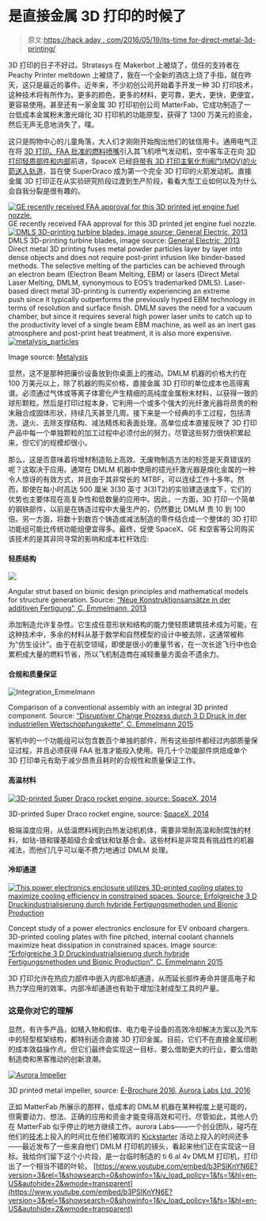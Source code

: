 # 是直接金属 3D 打印的时候了

> 原文:[https://hack aday . com/2016/05/19/its-time for-direct-metal-3d-printing/](https://hackaday.com/2016/05/19/its-time-for-direct-metal-3d-printing/)

3D 打印的日子不好过。Stratasys 在 Makerbot 上被烧了，信任的支持者在 Peachy Printer meltdown 上被烧了，我在一个全新的酒店上烧了手指，就在昨天，这只是最近的事件。近年来，不少初创公司开始着手开发一种 3D 打印技术，这种技术将有所作为。更多的颜色，更多的材料，更可靠，更大，更快，更便宜，更容易使用。甚至还有一家金属 3D 打印初创公司 MatterFab，它成功制造了一台低成本金属粉末激光熔化 3D 打印机的功能原型，获得了 1300 万美元的资金，然后无声无息地消失了，噗。

这只是购物中心的儿童角落，大人们才刚刚开始掏出他们的钛信用卡。通用电气正在将 [3D 打印、FAA 批准的燃料喷嘴](http://www.geglobalresearch.com/innovation/3d-printing-creates-new-parts-aircraft-engines)引入其飞机喷气发动机，空中客车正在向 [3D 打印轻质部件和内部](http://www.airbus.com/newsevents/news-events-single/detail/innovative-3d-printing-solutions-are-taking-shape-within-airbus/)前进，SpaceX 已经[将带有 3D 打印主氧化剂阀门(MOV)的火箭送入轨道](http://www.spacex.com/news/2014/07/31/spacex-launches-3d-printed-part-space-creates-printed-engine-chamber-crewed)，旨在使 SuperDraco 成为第一个完全 3D 打印的火箭发动机。直接金属 3D 打印正在从实验研究阶段过渡到生产阶段，看看大型工业如何以及为什么会自我分裂是很有趣的。

 [![GE recently received FAA approval for this 3D printed jet engine fuel nozzle.](../Images/1fa17e91e7e10f4d4eb70bcae626b085.png "tumblr_inline_nmtag9spfU1qzgziy_540")](https://hackaday.com/2016/05/19/its-time-for-direct-metal-3d-printing/tumblr_inline_nmtag9spfu1qzgziy_540/) GE recently received FAA approval for this 3D printed jet engine fuel nozzle. [![DMLS 3D-printing turbine blades, image source: General Electric, 2013](../Images/e1aa641196980089dea74047e6b19c4d.png "DMLS_GE")](https://hackaday.com/2016/05/19/its-time-for-direct-metal-3d-printing/dmls_ge/) DMLS 3D-printing turbine blades, image source: [General Electric, 2013](https://www.youtube.com/watch?v=l0SXlkrmzyw)
Direct metal 3D printing fuses metal powder particles layer by layer into dense objects and does not require post-print infusion like binder-based methods. The selective melting of the particles can be achieved through an electron beam (Electron Beam Melting, EBM) or lasers (Direct Metal Laser Melting, DMLM, synonymous to EOS’s trademarked DMLS). Laser-based direct metal 3D-printing is currently experiencing an extreme push since it typically outperforms the previously hyped EBM technology in terms of resolution and surface finish. DMLM saves the need for a vacuum chamber, but since it requires several high power laser units to catch up to the productivity level of a single beam EBM machine, as well as an inert gas atmosphere and post-print heat treatment, it is also more expensive.[![metalysis_particles](../Images/162fbf7ca8110313851afa42b609d3e9.png)](https://hackaday.com/wp-content/uploads/2016/05/metalysis_particles.png)

Image source: [Metalysis](http://metalysis.com/3d-metal-printing)

显然，这不是那种把廉价设备放到你桌面上的推动。DMLM 机器的价格大约在 100 万美元以上，除了机器的购买价格，直接金属 3D 打印的单位成本也高得离谱。必须通过气体或等离子体雾化产生精细的高纯度金属粉末材料，以获得一致的球形颗粒。然后是打印过程本身，它利用一个或多个强大的光纤激光器将昂贵的粉末融合成固体形状，持续几天甚至几周。接下来是一个经典的手工过程，包括清洗、退火、去除支撑结构、减法精炼和表面处理。高单位成本直接反映了 3D 打印产品中每一个单独颗粒的加工过程中必须付出的努力，尽管这些努力很快积累起来，但它们的规模却很小。

那么，这是否意味着将增材制造贴上高效、无废物制造方法的标签是天真错误的呢？这取决于应用。通常在 DMLM 机器中使用的镱光纤激光器是熔化金属的一种令人惊讶的有效方式，并且由于其非常长的 MTBF，可以连续工作十多年。然而，即使在每小时高达 500 厘米 3(30 英寸 3(3)T2)的实验建造速度下，它们的优势也主要体现在高复杂性和低数量的应用中。因此，一方面，3D 打印一个简单的钢铁部件，以前是在铸造过程中大量生产的，仍然要比 DMLM 贵 10 到 100 倍。另一方面，将数十到数百个铸造或减法制造的零件结合成一个整体的 3D 打印功能组可能比传统功能组便宜得多。最终，促使 SpaceX、GE 和空客等公司购买该技术的是其非同寻常的影响和成本杠杆效应:

#### 轻质结构

[![](../Images/7933224d1c35d0834a58028361d38363.png)](https://hackaday.com/wp-content/uploads/2016/05/bionic-design-emmelmann-wide.png)

Angular strut based on bionic design principles and mathematical models for structure generation. Source: [“Neue Konstruktionsansätze in der additiven Fertigung”, C. Emmelmann, 2013](http://spectronet.de/story_docs/vortraege_2013/131106_optonet_workshop/131106_01_emmelmann_tu_hamburg.pdf)

添加制造允许复杂性。它生成任意形状和结构的能力使轻质建筑技术成为可能，在这种技术中，多余的材料从基于数学和自然模型的设计中被去除，这通常被称为“仿生设计”。由于在航空领域，即使是很小的重量节省，在一次长途飞行中也会累积成大量的燃料节省，所以飞机制造商在减轻重量方面会不遗余力。

#### 合规和质量保证

![Integration_Emmelmann](../Images/13899b9dade6cbe492df5467b3823915.png)

Comparison of a conventional assembly with an integral 3D printed component. Source: [“Disruptiver Change Prozess durch 3 D Druck in der industriellen Wertschöpfungskette”, C. Emmelmann 2015](http://www.rkw-bw.de/rde/aktuelles/pdf/Emmelmann.pdf)

客机中的一个功能组可以包含数百个单独的部件，所有这些部件都经过内部质量保证过程，并且必须获得 FAA 批准才能投入使用。将几十个功能部件烘焙成单个 3D 打印单元有助于减少昂贵且耗时的合规性和质量保证工作。

#### 高温材料

[![3D-printed Super Draco rocket engine, source: SpaceX, 2014](../Images/ee2beb0df5254c72c4585cea229b9f11.png)](https://hackaday.com/wp-content/uploads/2016/05/printed_super_draco_firing_lr.jpg)

3D-printed Super Draco rocket engine, source: [SpaceX, 2014](http://www.spacex.com/news/2014/07/31/spacex-launches-3d-printed-part-space-creates-printed-engine-chamber-crewed)

极端温度应用，从低温燃料阀到白热发动机机体，需要非常耐高温和耐腐蚀的材料，如钴-铬和镍基超级合金或钛和钛基合金。这些材料是非常具有挑战性的机器减法，而他们几乎可以毫不费力地通过 DMLM 处理。

#### 冷却通道

[![This power electronics enclosure utilizes 3D-printed cooling plates to maximize cooling efficiency in constrained spaces. Source: Erfolgreiche 3 D Druckindustrialisierung durch hybride Fertigungsmethoden und Bionic Production](../Images/4eabb02807d7ce434fa330cc1d6090eb.png)](https://hackaday.com/wp-content/uploads/2016/05/cooling-plates-emelmann.png)

Concept study of a power electronics enclosure for EV onboard chargers. 3D-printed cooling plates with fine pitched, internal coolant channels maximize heat dissipation in constrained spaces. Image source: [“Erfolgreiche 3 D Druckindustrialisierung durch hybride Fertigungsmethoden und Bionic Production”, C. Emmelmann 2015](https://www.hs-owl.de/fb7/fileadmin/download/labore/konstruktion/06_Tagungen/01_RP_Tagungen/20_RP/20_FTRP_Emmelmann_3D_Druckindustrialisierung_Freigegeben.pdf)

3D 打印允许在热应力部件中嵌入内部冷却通道，从而延长部件寿命并提高电子和热力学应用的效率。内部冷却通道也有助于增加注射成型工具的产量。

### 这是你对它的理解

显然，有许多产品，如植入物和假体、电力电子设备的高效冷却解决方案以及汽车中的轻型框架结构，都特别适合直接 3D 打印金属。目前，它们不在直接金属印刷的成本效益操作点。但它们最终会实现这一目标，要么借助更大的行业，要么借助制造商和黑客推动的创新浪潮。

[![Aurora Impeller](../Images/eb70d51909ef4e9a0b205d03bef4d691.png)](https://hackaday.com/wp-content/uploads/2016/05/aurora-impeller.png)

3D printed metal impeller, source: [E-Brochure 2016, Aurora Labs Ltd. 2016](http://auroralabs3d.com/check-out-the-new-e-brochure/)

正如 MatterFab 所展示的那样，低成本的 DMLM 机器在某种程度上是可能的，但需要动力、想法、正确的应用和资金才能变得高效和可行。尽管如此，其他人仍在 MatterFab 似乎停止的地方继续工作。aurora Labs——一个创业团队，碰巧在他们的[技术](http://worldwide.espacenet.com/publicationDetails/claims?CC=WO&NR=2016044876A1&KC=A1&FT=D&ND=3&date=20160331&DB=EPODOC&locale=en_EP)上投入的时间比在他们被取消的 [Kickstarter](https://www.kickstarter.com/projects/460400892/affordable-3d-metal-printer-aurora-labs?ref=nav_search) 活动上投入的时间还多——最近发布了一些来自他们 DMLM 打印机的镜头，看起来他们正在实现这一目标。我给你们留下这个小片段，是一台临时制造的 ti 6 al 4v DMLM 打印机，打印出了一个相当不错的叶轮。
 [https://www.youtube.com/embed/b3PSlKnYN6E?version=3&rel=1&showsearch=0&showinfo=1&iv_load_policy=1&fs=1&hl=en-US&autohide=2&wmode=transparent](https://www.youtube.com/embed/b3PSlKnYN6E?version=3&rel=1&showsearch=0&showinfo=1&iv_load_policy=1&fs=1&hl=en-US&autohide=2&wmode=transparent)